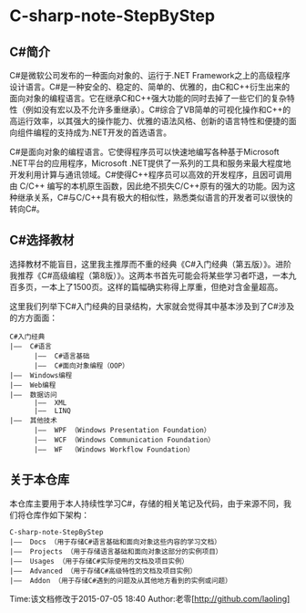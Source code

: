 # C-sharp-note-StepByStep

## C#简介 ##

C#是微软公司发布的一种面向对象的、运行于.NET Framework之上的高级程序设计语言。C#是一种安全的、稳定的、简单的、优雅的，由C和C++衍生出来的面向对象的编程语言。它在继承C和C++强大功能的同时去掉了一些它们的复杂特性（例如没有宏以及不允许多重继承）。C#综合了VB简单的可视化操作和C++的高运行效率，以其强大的操作能力、优雅的语法风格、创新的语言特性和便捷的面向组件编程的支持成为.NET开发的首选语言。

C#是面向对象的编程语言。它使得程序员可以快速地编写各种基于Microsoft .NET平台的应用程序，Microsoft .NET提供了一系列的工具和服务来最大程度地开发利用计算与通讯领域。C#使得C++程序员可以高效的开发程序，且因可调用由 C/C++ 编写的本机原生函数，因此绝不损失C/C++原有的强大的功能。因为这种继承关系，C#与C/C++具有极大的相似性，熟悉类似语言的开发者可以很快的转向C#。

## C#选择教材 ##

选择教材不能盲目，这里我主推厚而不重的经典《C#入门经典（第五版）》。进阶我推荐《C#高级编程（第8版）》。这两本书首先可能会将某些学习者吓退，一本九百多页，一本上了1500页。这样的篇幅确实称得上厚重，但绝对含金量超高。

这里我们列举下C#入门经典的目录结构，大家就会觉得其中基本涉及到了C#涉及的方方面面：

```
C#入门经典
|——  C#语言
      |——  C#语言基础
      |——  C#面向对象编程（OOP）
|——  Windows编程
|——  Web编程 
|——  数据访问
      |——  XML
      |——  LINQ
|——  其他技术
      |——  WPF （Windows Presentation Foundation）
      |——  WCF （Windows Communication Foundation）
      |——  WF  （Windows Workflow Foundation）
```

## 关于本仓库 ##

本仓库主要用于本人持续性学习C#，存储的相关笔记及代码，由于来源不同，我们将仓库作如下架构：

```
C-sharp-note-StepByStep
|——  Docs （用于存储C#语言基础和面向对象这些内容的学习文档）
|——  Projects （用于存储语言基础和面向对象这部分的实例项目）
|——  Usages （用于存储C#实际使用的文档及项目实例）
|——  Advanced （用于存储C#高级特性的文档及项目实例）
|——  Addon （用于存储C#遇到的问题及从其他地方看到的实例或问题）
```

Time:该文档修改于2015-07-05 18:40
Author:老零[http://github.com/laoling]